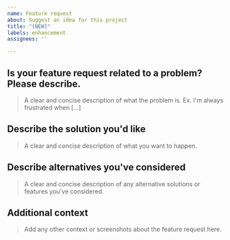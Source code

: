 ```yaml
---
name: Feature request
about: Suggest an idea for this project
title: "[NEW]"
labels: enhancement
assignees: ''

---
```


## Is your feature request related to a problem? Please describe.
> A clear and concise description of what the problem is. Ex. I'm always frustrated when [...]

## Describe the solution you'd like
> A clear and concise description of what you want to happen.

## Describe alternatives you've considered
> A clear and concise description of any alternative solutions or features you've considered.

## Additional context
> Add any other context or screenshots about the feature request here.
